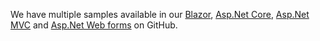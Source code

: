 We have multiple samples available in our [Blazor](https://github.com/okta/samples-blazor), [Asp.Net Core](https://github.com/okta/samples-aspnetcore), [Asp.Net MVC](https://github.com/okta/samples-aspnet) and [Asp.Net Web forms](https://github.com/okta/samples-aspnet-webforms) on GitHub.
